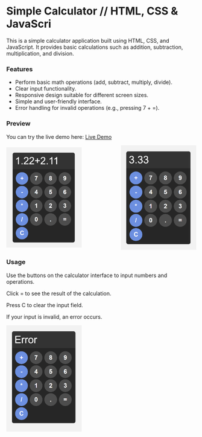 # Simple Calculator // HTML, CSS & JavaScri

This is a simple calculator application built using HTML, CSS, and JavaScript. It provides basic calculations such as addition, subtraction, multiplication, and division.

### Features

- Perform basic math operations (add, subtract, multiply, divide).
- Clear input functionality.
- Responsive design suitable for different screen sizes.
- Simple and user-friendly interface.
- Error handling for invalid operations (e.g., pressing 7 + =).

### Preview

You can try the live demo here: [Live Demo](https://roosahoo.github.io/calculator/)


<div style="display: flex; justify-content: space-between; align-items: center;">
  <img src="calculator.png" alt="Calculator" width="200" style="margin-right: 10px;">
  <img src="calculator2.png" alt="Calculator 2" width="200">
</div>

### Usage

Use the buttons on the calculator interface to input numbers and operations.

Click = to see the result of the calculation.

Press C to clear the input field.

If your input is invalid, an error occurs.


 <img src="calculator3.png" alt="Calculator 3" width="200">


